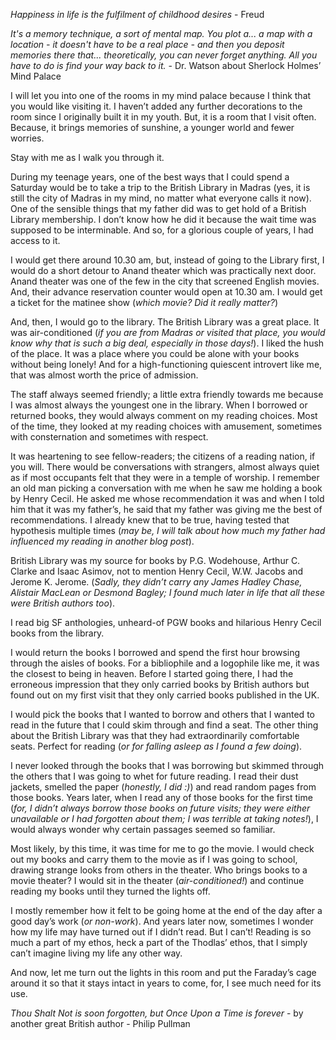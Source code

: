 _Happiness in life is the fulfilment of childhood desires_ - Freud

_It's a memory technique, a sort of mental map. You plot a... a map with a location - it doesn't have to be a real place - and then you deposit memories there that... theoretically, you can never forget anything. All you have to do is find your way back to it._ - Dr. Watson about Sherlock Holmes’ Mind Palace

I will let you into one of the rooms in my mind palace because I think that you would like visiting it. I haven’t added any further decorations to the room since I originally built it in my youth. But, it is a room that I visit often. Because, it brings memories of sunshine, a younger world and fewer worries.

Stay with me as I walk you through it.

During my teenage years, one of the best ways that I could spend a Saturday would be to take a trip to the British Library in Madras (yes, it is still the city of Madras in my mind, no matter what everyone calls it now). One of the sensible things that my father did was to get hold of a British Library membership. I don’t know how he did it because the wait time was supposed to be interminable. And so, for a glorious couple of years, I had access to it.

I would get there around 10.30 am, but, instead of going to the Library first, I would do a short detour to Anand theater which was practically next door. Anand theater was one of the few in the city that screened English movies. And, their advance reservation counter would open at 10.30 am. I would get a ticket for the matinee show (_which movie? Did it really matter?_)

And, then, I would go to the library. The British Library was a great place. It was air-conditioned (_if you are from Madras or visited that place, you would know why that is such a big deal, especially in those days!_). I liked the hush of the place. It was a place where you could be alone with your books without being lonely! And for a high-functioning quiescent introvert like me, that was almost worth the price of admission.

The staff always seemed friendly; a little extra friendly towards me because I was almost always the youngest one in the library. When I borrowed or returned books, they would always comment on my reading choices. Most of the time, they looked at my reading choices with amusement, sometimes with consternation and sometimes with respect.

It was heartening to see fellow-readers; the citizens of a reading nation, if you will. There would be conversations with strangers, almost always quiet as if most occupants felt that they were in a temple of worship. I remember an old man picking a conversation with me when he saw me holding a book by Henry Cecil. He asked me whose recommendation it was and when I told him that it was my father’s, he said that my father was giving me the best of recommendations. I already knew that to be true, having tested that hypothesis multiple times (_may be, I will talk about how much my father had influenced my reading in another blog post_).

British Library was my source for books by P.G. Wodehouse, Arthur C. Clarke and Isaac Asimov, not to mention Henry Cecil, W.W. Jacobs and Jerome K. Jerome. (_Sadly, they didn’t carry any James Hadley Chase, Alistair MacLean or Desmond Bagley; I found much later in life that all these were British authors too_).

I read big SF anthologies, unheard-of PGW books and hilarious Henry Cecil books from the library.

I would return the books I borrowed and spend the first hour browsing through the aisles of books. For a bibliophile and a logophile like me, it was the closest to being in heaven. Before I started going there, I had the erroneous impression that they only carried books by British authors but found out on my first visit that they only carried books published in the UK.

I would pick the books that I wanted to borrow and others that I wanted to read in the future that I could skim through and find a seat. The other thing about the British Library was that they had extraordinarily comfortable seats. Perfect for reading (_or for falling asleep as I found a few doing_).

I never looked through the books that I was borrowing but skimmed through the others that I was going to whet for future reading. I read their dust jackets, smelled the paper (_honestly, I did :)_) and read random pages from those books. Years later, when I read any of those books for the first time (_for, I didn’t always borrow those books on future visits; they were either unavailable or I had forgotten about them; I was terrible at taking notes!_), I would always wonder why certain passages seemed so familiar.

Most likely, by this time, it was time for me to go the movie. I would check out my books and carry them to the movie as if I was going to school, drawing strange looks from others in the theater. Who brings books to a movie theater? I would sit in the theater (_air-conditioned!_) and continue reading my books until they turned the lights off.

I mostly remember how it felt to be going home at the end of the day after a good day’s work (_or non-work_). And years later now, sometimes I wonder how my life may have turned out if I didn’t read. But I can’t! Reading is so much a part of my ethos, heck a part of the Thodlas’ ethos, that I simply can’t imagine living my life any other way.

And now, let me turn out the lights in this room and put the Faraday’s cage around it so that it stays intact in years to come, for, I see much need for its use.

_Thou Shalt Not is soon forgotten, but Once Upon a Time is forever_ - by another great British author - Philip Pullman